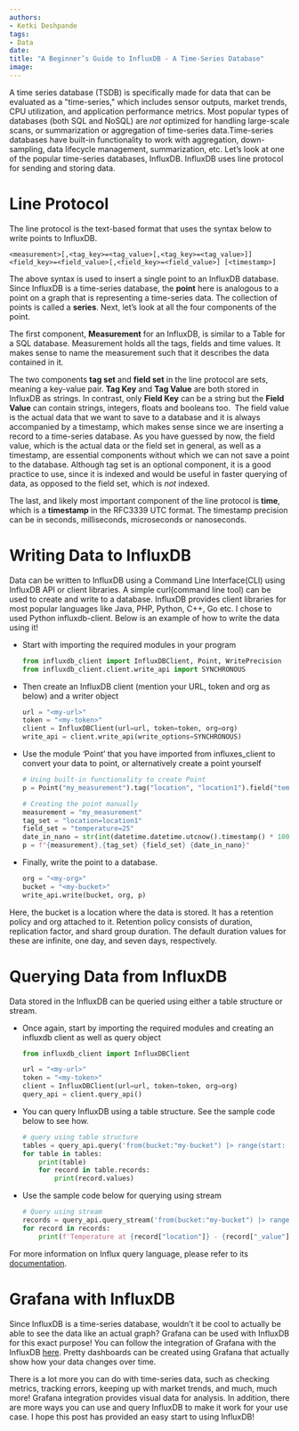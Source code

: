 ```yaml
---
authors:
- Ketki Deshpande
tags:
- Data
date: 
title: "A Beginner’s Guide to InfluxDB - A Time-Series Database"
image: 
---
```


A time series database (TSDB) is specifically made for data that can be evaluated as a "time-series," which includes sensor outputs, market trends, CPU utilization, and application performance metrics. Most popular types of databases (both SQL and NoSQL) are *not* optimized for handling large-scale scans, or summarization or aggregation of time-series data.Time-series databases have built-in functionality to work with aggregation, down-sampling, data lifecycle management, summarization, etc. Let’s look at one of the popular time-series databases, InfluxDB. InfluxDB uses line protocol for sending and storing data.

# Line Protocol
The line protocol is the text-based format that uses the syntax below to write points to InfluxDB.

``` <measurement>[,<tag_key>=<tag_value>[,<tag_key>=<tag_value>]] <field_key>=<field_value>[,<field_key>=<field_value>] [<timestamp>] ```

The above syntax is used to insert a single point to an InfluxDB database. Since InfluxDB is a time-series database, the **point** here is analogous to a point on a graph that is representing a time-series data. The collection of points is called a **series**. Next, let’s look at all the four components of the point.

The first component, **Measurement** for an InfluxDB, is similar to a Table for a SQL database. Measurement holds all the tags, fields and time values. It makes sense to name the measurement such that it describes the data contained in it.

The two components **tag set** and **field set** in the line protocol are sets, meaning a key-value pair. **Tag Key** and **Tag Value** are both stored in InfluxDB as strings. In contrast, only **Field Key** can be a string but the **Field Value** can contain strings, integers, floats and booleans too.  The field value is the actual data that we want to save to a database and it is always accompanied by a timestamp, which makes sense since we are inserting a record to a time-series database. As you have guessed by now, the field value, which is the actual data or the field set in general, as well as a timestamp, are essential components without which we can not save a point to the database. Although tag set is an optional component, it is a good practice to use, since it is indexed and would be useful in faster querying of data, as opposed to the field set, which is *not* indexed.

The last, and likely most important component of the line protocol is **time**, which is a **timestamp** in the RFC3339 UTC format. The timestamp precision can be in seconds, milliseconds, microseconds or nanoseconds. 


# Writing Data to InfluxDB
Data can be written to InfluxDB using a Command Line Interface(CLI) using InfluxDB API or client libraries. A simple curl(command line tool) can be used to create and write to a database. InfluxDB provides client libraries for most popular languages like Java, PHP, Python, C++, Go etc. I chose to used Python influxdb-client. Below is an example of how to write the data using it!

 * Start with importing the required modules in your program

    ``` python
    from influxdb_client import InfluxDBClient, Point, WritePrecision
    from influxdb_client.client.write_api import SYNCHRONOUS 
    ```

 * Then create an InfluxDB client (mention your URL, token and org as below) and a writer object

    ```python
    url = "<my-url>"
    token = "<my-token>"
    client = InfluxDBClient(url=url, token=token, org=org)
    write_api = client.write_api(write_options=SYNCHRONOUS)
    ```

 * Use the module ‘Point’ that you have imported from influxes_client to convert your data to point, or alternatively create a point yourself

    ```python
    # Using built-in functionality to create Point
    p = Point("my_measurement").tag("location", "location1").field("temperature", 25).time(datetime.utcnow(),WritePrecision.NS)
    
    # Creating the point manually
    measurement = "my_measurement"
    tag_set = "location=location1"
    field_set = "temperature=25"
    date_in_nano = str(int(datetime.datetime.utcnow().timestamp() * 1000000000))
    p = f"{measurement},{tag_set} {field_set} {date_in_nano}" 
    ```
 * Finally, write the point to a database. 

    ```python
    org = "<my-org>"
    bucket = "<my-bucket>"
    write_api.write(bucket, org, p) 
    ```

Here, the bucket is a location where the data is stored. It has a retention policy and org attached to it. Retention policy consists of duration, replication factor, and shard group duration. The default duration values for these are infinite, one day, and seven days, respectively.


# Querying Data from InfluxDB
Data stored in the InfluxDB can be queried using either a table structure or stream. 

 * Once again, start by importing the required modules and creating an influxdb client as well as query object

    ```python
    from influxdb_client import InfluxDBClient

    url = "<my-url>"
    token = "<my-token>"
    client = InfluxDBClient(url=url, token=token, org=org) 
    query_api = client.query_api() 
    ```
 * You can query InfluxDB using a table structure. See the sample code below to see how.

    ``` python
    # query using table structure
    tables = query_api.query('from(bucket:"my-bucket") |> range(start: -10m)')
    for table in tables: 
        print(table) 
        for record in table.records: 
            print(record.values) 
    ```

 * Use the sample code below for querying using stream

    ```python
    # Query using stream
    records = query_api.query_stream('from(bucket:"my-bucket") |> range(start: -10m)')
    for record in records: 
        print(f'Temperature at {record["location"]} - {record["_value"]}')
    ```

For more information on Influx query language, please refer to its [documentation](https://docs.influxdata.com/influxdb/v1.8/query_language/spec/).


# Grafana with InfluxDB
Since InfluxDB is a time-series database, wouldn’t it be cool to actually be able to see the data like an actual graph? Grafana can be used with InfluxDB for this exact purpose! You can follow the integration of Grafana with the InfluxDB [here](https://docs.influxdata.com/influxdb/v1.8/tools/grafana/). Pretty dashboards can be created using Grafana that actually show how your data changes over time.

There is a lot more you can do with time-series data, such as checking metrics, tracking errors, keeping up with market trends, and much, much more! Grafana integration provides visual data for analysis. In addition, there are more ways you can use and query InfluxDB to make it work for your use case. I hope this post has provided an easy start to using InfluxDB!
